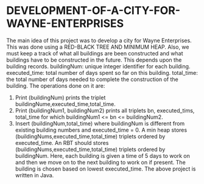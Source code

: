 # DEVELOPMENT-OF-A-CITY-FOR-WAYNE-ENTERPRISES
The main idea of this project was to develop a city for Wayne Enterprises. This was done using a RED-BLACK TREE AND MINIMUM HEAP. Also, we must keep a track of what all buildings are been constructed and what buildings have to be constructed in the future. This depends upon the building records.
buildingNum: unique integer identifier for each building.
executed_time: total number of days spent so far on this building.
total_time: the total number of days needed to complete the construction of the building.
The operations done on it are:
1. Print (buildingNum) prints the triplet buildingNume,executed_time,total_time.
2. Print (buildingNum1, buildingNum2) prints all triplets bn, executed_tims, total_time for which buildingNum1 <= bn <= buildingNum2.
3. Insert (buildingNum,total_time) where buildingNum is different from existing building numbers and executed_time = 0.
A min heap stores (buildingNums,executed_time,total_time) triplets ordered by executed_time.
An RBT should stores (buildingNums,executed_time,total_time) triplets ordered by buildingNum.
Here, each building is given a time of 5 days to work on and then we move on to the next building to work on if present. The building is chosen based on lowest executed_time.
The above project is written in Java.
